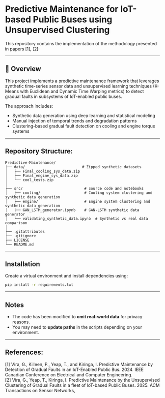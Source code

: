 # Predictive Maintenance for IoT-based Public Buses using Unsupervised Clustering

This repository contains the implementation of the methodology presented in papers [1], [2]:

---

## 📘 Overview

This project implements a predictive maintenance framework that leverages synthetic time-series sensor data and unsupervised learning techniques (K-Means with Euclidean and Dynamic Time Warping metrics) to detect gradual faults in subsystems of IoT-enabled public buses.

The approach includes:
- Synthetic data generation using deep learning and statistical modeling
- Manual injection of temporal trends and degradation patterns
- Clustering-based gradual fault detection on cooling and engine torque systems

---
## Repository Structure:
```
Predictive-Maintenance/  
├── data/                          # Zipped synthetic datasets  
│   ├── Final_cooling_sys_data.zip  
│   ├── Final_engine_sys_data.zip  
│   └── cool_tests.zip  
│  
├── src/                            # Source code and notebooks  
│   ├── cooling/                    # Cooling system clustering and synthetic data generation 
│   ├── engine/                     # Engine system clustering and synthetic data generation
│   ├── GAN_LSTM_generator.ipynb    # GAN-LSTM synthetic data generator  
│   └── validating_synthetic_data.ipynb  # Synthetic vs real data comparison  
│  
├── .gitattributes  
├── .gitignore  
├── LICENSE  
└── README.md  
```
---
## Installation

Create a virtual environment and install dependencies using:

```bash
pip install -r requirements.txt
```
---
## Notes

- The code has been modified to **omit real-world data** for privacy reasons.
- You may need to **update paths** in the scripts depending on your environment.
---
  
## References:

[1]	Vira, G., Killeen, P., Yeap, T., and Kiringa, I. Predictive Maintenance by Detection of Gradual Faults in an IoT-Enabled Public Bus. 2024. IEEE Canadian Conference on Electrical and Computer Engineering.  
[2]	Vira, G., Yeap, T., Kiringa, I. Predictive Maintenance by the Unsupervised Clustering of Gradual Faults in a fleet of IoT-based Public Buses. 2025. ACM Transactions on Sensor Networks,

